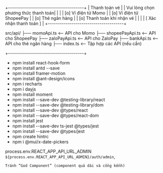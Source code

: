 +--------------------------------------+
|          Thanh toán vé               |
|  Vui lòng chọn phương thức thanh toán|
|                                      |
|  [o] Ví điện tử Momo                 |
|  [o] Ví điện tử ShopeePay            |
|  [o] Thẻ ngân hàng                   |
|  [o] Thanh toán khi nhận vé          |
|                                      |
|  [ Xác nhận thanh toán ]             |
+--------------------------------------+

src/api/
├── momoApi.ts       <-- API cho Momo
├── shopeePayApi.ts  <-- API cho ShopeePay
├── zaloPayApi.ts    <-- API cho ZaloPay
├── bankApi.ts       <-- API cho thẻ ngân hàng
├── index.ts         <-- Tập hợp các API (nếu cần)

+--------------------------------------+
 - npm install react-hook-form
 - npm install antd --save
 - npm install framer-motion
 - npm install @ant-design/icons
 - npm i recharts
 - npm i dayjs
 - npm install moment
 - npm install --save-dev @testing-library/react  
 - npm install --save-dev @testing-library/dom
 - npm install --save-dev @types/react
 - npm install --save-dev @types/react-dom
 - npm install jest
 - npm install --save-dev ts-jest @types/jest
 - npm install --save-dev @types/jest
 - npm create hintrc
 - npm i @mui/x-date-pickers

process.env.REACT_APP_API_URL_ADMIN
    `${process.env.REACT_APP_API_URL_ADMIN}/auth/admin`,

    Tránh “God Component” (component quá dài và cồng kềnh)


